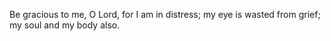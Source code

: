Be gracious to me, O Lord, for I am in distress; my eye is wasted from grief; my soul and my body also.
